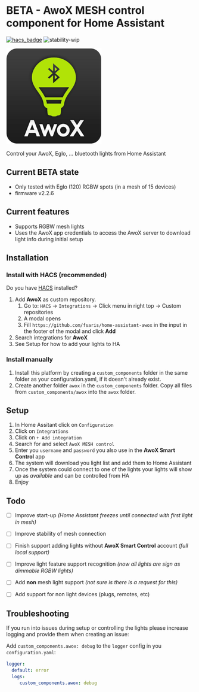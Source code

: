 # BETA - AwoX MESH control component for Home Assistant

[![hacs_badge](https://img.shields.io/badge/HACS-Custom-orange.svg?style=for-the-badge)](https://github.com/custom-components/hacs)
![stability-wip](https://img.shields.io/badge/stability-beta-red.svg?style=for-the-badge&color=red)

![AwoX Smart Control](./images/icon.png)

Control your AwoX, Eglo, ... bluetooth lights from Home Assistant

## Current BETA state
- Only tested with Eglo (120) RGBW spots (in a mesh of 15 devices)
- firmware v2.2.6

## Current features
- Supports RGBW mesh lights
- Uses the AwoX app credentials to access the AwoX server to download light info during initial setup

## Installation

### Install with HACS (recommended)

Do you have [HACS](https://community.home-assistant.io/t/custom-component-hacs) installed?
1. Add **AwoX** as custom repository.  
   1. Go to: `HACS` -> `Integrations` -> Click menu in right top -> Custom repositories
   1. A modal opens
   1. Fill `https://github.com/fsaris/home-assistant-awox` in the input in the footer of the modal and click **Add** 
1. Search integrations for **AwoX**    
1. See Setup for how to add your lights to HA

### Install manually

1. Install this platform by creating a `custom_components` folder in the same folder as your configuration.yaml, if it doesn't already exist.
2. Create another folder `awox` in the `custom_components` folder. Copy all files from `custom_components/awox` into the `awox` folder.

## Setup
1. In Home Assitant click on `Configuration`
1. Click on `Integrations`
1. Click on `+ Add integration`
1. Search for and select `AwoX MESH control`
1. Enter you `username` and `password` you also use in the **AwoX Smart Control** app
1. The system will download you light list and add them to Home Assistant
1. Once the system could connect to one of the lights your lights will show up as _available_ and can be controlled from HA   
1. Enjoy


## Todo
- [ ] Improve start-up _(Home Assistant freezes until connected with first light in mesh)_
- [ ] Improve stability of mesh connection  
- [ ] Finish support adding lights without **AwoX Smart Control** account _(full local support)_
- [ ] Improve light feature support recognition _(now all lights are sign as dimmable RGBW lights)_  
- [ ] Add **non** mesh light support _(not sure is there is a request for this)_
- [ ] Add support for non light devices (plugs, remotes, etc)


## Troubleshooting
If you run into issues during setup or controlling the lights please increase logging and provide them when creating an issue:

Add `custom_components.awox: debug` to the `logger` config in you `configuration.yaml`:

```yaml
logger:
  default: error
  logs:
     custom_components.awox: debug
```